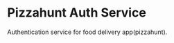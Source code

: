 <!-- docker run --rm -it -v $(pwd):/user/src/app -v /usr/src/app/node_modules --env-file $(pwd)/.env -p 5000:5000 -e NODE_ENV=development auth-service:dev -->

<!--  docker run  --name pizzahunt-auth-service-db -e POSTGRES_USER=root -e POSTGRES_PASSWORD=postgres -v pizzahunt-auth-service-data:/var/lib/postgresql/data -p 5432:5432 -d postgres  -->

<!--docker exec -it <container_name> psql -U root -> in docker container-->

<!-- npm run migration:generate -- src/migration/migration -d src/config/data-source.ts -->
<!-- npm run migration:run -- -d src/config/data-source.ts -->
<!-- npm run migration:create src/migration/migrate_name -->

# Pizzahunt Auth Service

Authentication service for food delivery app(pizzahunt).
